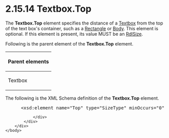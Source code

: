 <html dir="LTR" xmlns:mshelp="http://msdn.microsoft.com/mshelp" xmlns:ddue="http://ddue.schemas.microsoft.com/authoring/2003/5" xmlns:xlink="http://www.w3.org/1999/xlink" xmlns:tool="http://www.microsoft.com/tooltip">
    <head>
        <meta http-equiv="Content-Type" content="text/html; CHARSET=utf-8"></meta>
        <meta name="save" content="history"></meta>
        <title>2.15.14 Textbox.Top</title>
        <xml>
            <mshelp:toctitle title="2.15.14 Textbox.Top"></mshelp:toctitle>
            <mshelp:rltitle title="[MS-RDL]: Textbox.Top"></mshelp:rltitle>
            <mshelp:keyword index="A" term="ca3fb11e-9f29-4ec7-81ce-39dbe37cca70"></mshelp:keyword>
            <mshelp:attr name="DCSext.ContentType" value="open specification"></mshelp:attr>
            <mshelp:attr name="AssetID" value="ca3fb11e-9f29-4ec7-81ce-39dbe37cca70"></mshelp:attr>
            <mshelp:attr name="TopicType" value="kbRef"></mshelp:attr>
            <mshelp:attr name="DCSext.Title" value="[MS-RDL]: Textbox.Top" />
        </xml>
    </head>
    <body>
        <div id="header">
            <h1 class="heading">2.15.14 Textbox.Top</h1>
        </div>
        <div id="mainSection">
            <div id="mainBody">
                <div id="allHistory" class="saveHistory"></div>
                <div id="sectionSection0" class="section" name="collapseableSection">
                    

<p>The <b>Textbox.Top</b> element specifies the distance of a <a href="469d0032-b5ec-43d9-ab36-d3a88b9cc1f6.html">Textbox</a> from the top of
the text box's container, such as a <a href="e36a41ea-aeaf-45cc-969e-8ab1e380882c.html">Rectangle</a> or <a href="6bf4e125-fdfd-4d04-88aa-c4395ba8a252.html">Body</a>. This element is
optional. If this element is present, its value MUST be an <a href="b40c092e-4fe5-4f7b-a0bf-c98df1361c90.html">RdlSize</a>. </p>

<p>Following is the parent element of the <b>Textbox.Top</b>
element.</p>

<table>
 <thead>
  <tr>
   <th>
   <p>Parent elements</p>
   </th>
  </tr>
 </thead>
 <tr>
  <td>
  <p>Textbox</p>
  </td>
 </tr>
</table>

<p>The following is the XML Schema definition of the <b>Textbox.Top</b>
element.</p>

<dl>
<dd>
<div><pre> &lt;xsd:element name=&quot;Top&quot; type=&quot;SizeType&quot; minOccurs=&quot;0&quot; /&gt;
</pre></div>
</dd></dl>


                </div>
            </div>
        </div>
    </body>
</html>